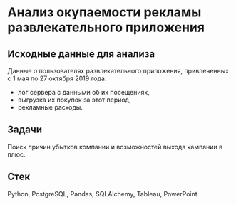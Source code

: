 # Анализ окупаемости рекламы развлекательного приложения
## Исходные данные для анализа
Данные о пользователях развлекательного приложения, привлеченных с 1 мая по 27 октября 2019 года:
- лог сервера с данными об их посещениях,
- выгрузка их покупок за этот период,
- рекламные расходы.
## Задачи
 Поиск причин убытков компании  и возможностей выхода кампании в плюс.


## Стек
Python, PostgreSQL, Pandas, SQLAlchemy, Tableau, PowerPoint

